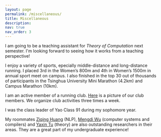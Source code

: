 ```yaml
---
layout: page
permalink: /miscellaneous/
title: Miscellaneous
description:
nav: true
nav_order: 3
---
```


I am going to be a teaching assistant for <i>Theory of Computation</i> next semester. I'm looking forward to seeing how it works from a teaching perspective!

I enjoy a variety of sports, epecially middle-distance and long-distance running. I placed 3rd in the Women’s 800m and 4th in Women’s 1500m in annual sport meet on campus. I also finished in the top 30 out of thousands of participants in the Tsinghua University Mini Marathon (4.2km) and Campus Marathon (10km).

I am an active member of a running club. <a href="../assets/img/runislove.jpg">Here</a> is a picture of our club members. We organize club activities three times a week. 

I was the class leader of Yao Class 91 during my sophomore year.

My roommates <a href="https://ziqing-huang.github.io/">Ziqing Huang</a> (NLP), <a href="https://wmdi.github.io/">Mengdi Wu</a> (computer systems and compilers) and <a href="https://tu-yaxin.github.io/">Yaxin Tu</a> (theory) are also outstanding researchers in their areas. They are a great part of my undergraduate experience!